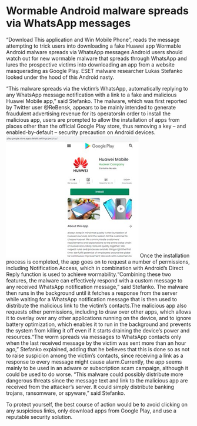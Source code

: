 # Wormable Android malware spreads via WhatsApp messages
“Download This application and Win Mobile Phone”, reads the message attempting to trick users into downloading a fake Huawei app
Wormable Android malware spreads via WhatsApp messages
Android users should watch out for new wormable malware that spreads through WhatsApp and lures the prospective victims into downloading an app from a website masquerading as Google Play. ESET malware researcher Lukas Stefanko looked under the hood of this Android nasty.

“This malware spreads via the victim’s WhatsApp, automatically replying to any WhatsApp message notification with a link to a fake and malicious Huawei Mobile app,” said Stefanko. The malware, which was first reported by Twitter user @ReBensk, appears to be mainly intended to generate fraudulent advertising revenue for its operatorsIn order to install the malicious app, users are prompted to allow the installation of apps from places other than the official Google Play store, thus removing a key – and enabled-by-default – security precaution on Android devices.
![image](https://github.com/BLACKHATHACKER0802/Wormable-Android/blob/main/EsP7WCMU0AUOo5I.jpeg)
Once the installation process is completed, the app goes on to request a number of permissions, including Notification Access, which in combination with Android’s Direct Reply function is used to achieve wormability.“Combining these two features, the malware can effectively respond with a custom message to any received WhatsApp notification message,” said Stefanko. The malware then runs in the background until it fetches a response from the server while waiting for a WhatsApp notification message that is then used to distribute the malicious link to the victim’s contacts.The malicious app also requests other permissions, including to draw over other apps, which allows it to overlay over any other applications running on the device, and to ignore battery optimization, which enables it to run in the background and prevents the system from killing it off even if it starts draining the device’s power and resources.“The worm spreads via messages to WhatsApp contacts only when the last received message by the victim was sent more than an hour ago,” Stefanko explained, adding that he believes that this is done so as not to raise suspicion among the victim’s contacts, since receiving a link as a response to every message might cause alarm.Currently, the app seems mainly to be used in an adware or subscription scam campaign, although it could be used to do worse. “This malware could possibly distribute more dangerous threats since the message text and link to the malicious app are received from the attacker’s server. It could simply distribute banking trojans, ransomware, or spyware,” said Stefanko.

To protect yourself, the best course of action would be to avoid clicking on any suspicious links, only download apps from Google Play, and use a reputable security solution.
